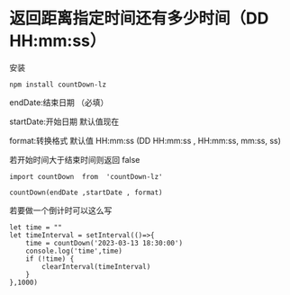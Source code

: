 # 返回距离指定时间还有多少时间（DD HH:mm:ss）

安装

```
npm install countDown-lz
```

endDate:结束日期 （必填）

startDate:开始日期 默认值现在

format:转换格式 默认值 HH:mm:ss (DD HH:mm:ss , HH:mm:ss, mm:ss, ss)

若开始时间大于结束时间则返回 false

```
import countDown  from  'countDown-lz'

countDown(endDate ,startDate , format)

```

若要做一个倒计时可以这么写

```
let time = ""
let timeInterval = setInterval(()=>{
    time = countDown('2023-03-13 18:30:00')
    console.log('time',time)
    if (!time) {
        clearInterval(timeInterval)
    }
},1000)

```
